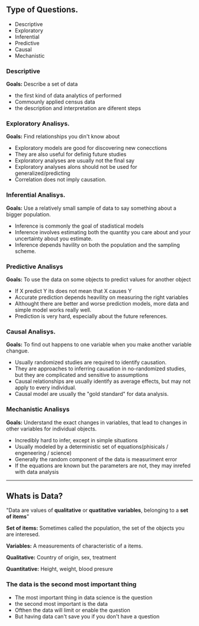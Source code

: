 ## Type of Questions.

* Descriptive
* Exploratory
* Inferential
* Predictive
* Causal
* Mechanistic

### Descriptive

**Goals:** Describe a set of data
* the first kind of data analytics of performed
* Commounly applied census data
* the description and interpretation are diferent steps

### Exploratory Analisys.

**Goals:** Find relationships you din't know about

* Exploratory models are good for discovering new conecctions
* They are also useful for definig future studies
* Exploratory analyses are usually not the final say
* Exploratory analyses alons should not be used for generalized/predicting
* Correlation does not imply causation.

### Inferential Analisys.

**Goals:** Use a relatively small sample of data to say something about a bigger population.

* Inference is commonly the goal of stadistical models
* Inference involves estimating both the quantity you care about and your uncertainty about you estimate.
* Inference depends havility on both the population and the sampling scheme.

### Predictive Analisys

**Goals:** To use the data on some objects to predict values for another object

* If X predict Y its does not mean that X causes Y
* Accurate prediction depends heavility on measuring the right variables
* Althought there are better and worse prediction models, more data and simple model works really well.
* Prediction is very hard, especially about the future references.

### Causal Analisys.

**Goals:** To find out happens to one variable when you make another variable changue.

* Usually randomized studies are required to identify causation.
* They are approaches to inferring causation in no-randomized studies, but they are complicated and sensitive to assumptions
* Causal relationships are usually identify as average effects, but may not apply to every individual.
* Causal model are usually the "gold standard" for data analysis.

### Mechanistic Analisys

**Goals:** Understand the exact changes in variables, that lead to changes in other variables for individual objects.

* Incredibly hard to infer, except in simple situations
* Usually modeled by a deterministic set of equations(phisicals / engeneering / science)
* Generally the random component of the data is measuriment error
* If the equations are known but the parameters are not, they may inrefed with data analysis
***************************

## Whats is Data?

"Data are values of **qualitative** or **quatitative** **variables**, belonging to a **set of items**"

**Set of items:** Sometimes called the population, the set of the objects you are interesed.

**Variables:** A measurements of characteristic of a items.

**Qualitative:** Country of origin, sex, treatment

**Quantitative:** Height, weight, blood presure

### The data is the second most important thing

* The most important thing in data science is the question
* the second most important is the data
* Ofthen the data will limit or enable the question
* But having data can't save you if you don't have a question